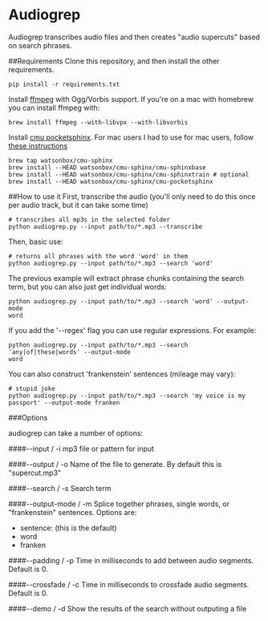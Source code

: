 Audiogrep
=========

Audiogrep transcribes audio files and then creates "audio supercuts" based on search phrases.

##Requirements
Clone this repository, and then install the other requirements.
```
pip install -r requirements.txt
```

Install [ffmpeg](http://ffmpeg.org/) with Ogg/Vorbis support. If you're on a mac with homebrew you can install ffmpeg with:
```
brew install ffmpeg --with-libvpx --with-libvorbis
```

Install [cmu pocketsphinx](http://cmusphinx.sourceforge.net/). For mac
users I had to use
for mac users, follow [these instructions](https://github.com/watsonbox/homebrew-cmu-sphinx)
```
brew tap watsonbox/cmu-sphinx
brew install --HEAD watsonbox/cmu-sphinx/cmu-sphinxbase
brew install --HEAD watsonbox/cmu-sphinx/cmu-sphinxtrain # optional
brew install --HEAD watsonbox/cmu-sphinx/cmu-pocketsphinx
```

##How to use it
First, transcribe the audio (you'll only need to do this once per audio
track, but it can take some time)
```
# transcribes all mp3s in the selected folder
python audiogrep.py --input path/to/*.mp3 --transcribe
```
Then, basic use:
```
# returns all phrases with the word 'word' in them
python audiogrep.py --input path/to/*.mp3 --search 'word'
```
The previous example will extract phrase chunks containing the search
term, but you can also just get individual words:
```
python audiogrep.py --input path/to/*.mp3 --search 'word' --output-mode
word
```
If you add the '--regex' flag you can use regular expressions. For
example:
```
python audiogrep.py --input path/to/*.mp3 --search 'any|of|these|words' --output-mode
word
```
You can also construct 'frankenstein' sentences (mileage may vary):
```
# stupid joke
python audiogrep.py --input path/to/*.mp3 --search 'my voice is my
passport' --output-mode franken
```

###Options

audiogrep can take a number of options:

####--input / -i
mp3 file or pattern for input

####--output / -o
Name of the file to generate. By default this is "supercut.mp3"

####--search / -s
Search term

####--output-mode / -m
Splice together phrases, single words, or "frankenstein" sentences.
Options are:
* sentence: (this is the default)
* word
* franken

####--padding / -p
Time in milliseconds to add between audio segments. Default is 0.

####--crossfade / -c
Time in milliseconds to crossfade audio segments. Default is 0.

####--demo / -d
Show the results of the search without outputing a file

